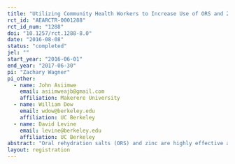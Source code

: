 ```yaml
---
title: "Utilizing Community Health Workers to Increase Use of ORS and Zinc to Treat Child Diarrhea in Uganda"
rct_id: "AEARCTR-0001288"
rct_id_num: "1288"
doi: "10.1257/rct.1288-8.0"
date: "2016-08-08"
status: "completed"
jel: ""
start_year: "2016-06-01"
end_year: "2017-06-30"
pi: "Zachary Wagner"
pi_other:
  - name: John Asiimwe
    email: asiimweajb@gmail.com
    affiliation: Makerere University
  - name: William Dow
    email: wdow@berkeley.edu
    affiliation: UC Berkeley
  - name: David Levine
    email: levine@berkeley.edu
    affiliation: UC Berkeley
abstract: "Oral rehydration salts (ORS) and zinc are highly effective at preventing child mortality from diarrhea yet they are widely underused throughout sub-Saharan Africa. This research aims to test the impact of a novel preemptive home-delivery intervention aimed at increasing the use of ORS and zinc for child diarrhea in Uganda. The intervention aims to increase availability of ORS and zinc and reduce barriers to access by having BRAC's community health promoters (CHPs) deliver the products directly to households for free prior to a diarrhea episode. Under this set-up, the products will be readily available for free immediately after a child comes down with diarrhea. Moreover, we will disentangle the mechanisms through which the intervention could change product use by using a multi-armed approach that tests for the impact of free distribution and premptive home-delivery separately (i.e. preemptive delivery but not free and free but not preemptive delivery). In additional to informing how best to implement such a program, these interventions will allow us to quantify the extent to which price and distance/convenience are barriers to ORS and zinc use. Under certain assumptions, we will also be able to isolate for the effect of information. We will use a four-arm cluster randomized controlled trial designed to measure the impact of each of the three interventions on ORS and zinc use for treating child diarrhea relative to a control group. We will also test for differences between intervention groups. The results of the study will be used to inform program scale-up and to provide insight into the remaining barriers to ORS and zinc use."
layout: registration
---
```


